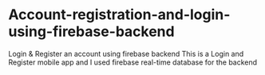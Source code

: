 # Account-registration-and-login-using-firebase-backend
Login &amp; Register an account using firebase backend
This is a Login and Register mobile app and I used firebase real-time database for the backend
